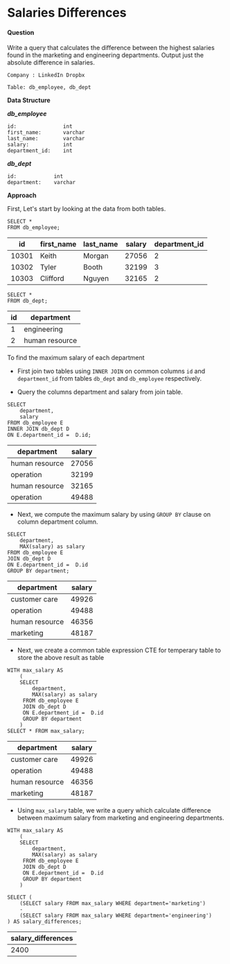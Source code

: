 # Salaries Differences

#### Question

Write a query that calculates the difference between the highest salaries found in the marketing and engineering departments. Output just the absolute difference in salaries.

`Company : LinkedIn Dropbx`

`Table: db_employee, db_dept`

**Data Structure**

***db_employee***

```
id:               int
first_name:       varchar
last_name:        varchar
salary:           int
department_id:    int
```

***db_dept***

```
id:            int
department:    varchar
```

**Approach**

First, Let's start by looking at the data from both tables. 

```
SELECT *
FROM db_employee;
```

| id    | first_name | last_name | salary | department_id |
| ----- | ---------- | --------- | ------ | ------------- |
| 10301 | Keith      | Morgan    | 27056  | 2             |
| 10302 | Tyler      | Booth     | 32199  | 3             |
| 10303 | Clifford   | Nguyen    | 32165  | 2             |

```
SELECT *
FROM db_dept;
```

| id  | department     |
| --- | -------------- |
| 1   | engineering    |
| 2   | human resource |

To find the maximum salary of each department

- First join two tables using `INNER JOIN` on common columns `id` and `department_id` from tables `db_dept` and `db_employee` respectively.

- Query the columns department and salary from join table.

```
SELECT 
    department,
    salary
FROM db_employee E
INNER JOIN db_dept D
ON E.department_id =  D.id;
```

| department     | salary |
| -------------- | ------ |
| human resource | 27056  |
| operation      | 32199  |
| human resource | 32165  |
| operation      | 49488  |

- Next, we compute the maximum salary by using `GROUP BY` clause on column department column.

```
SELECT 
    department,
    MAX(salary) as salary
FROM db_employee E
JOIN db_dept D
ON E.department_id =  D.id
GROUP BY department;
```

| department     | salary |
| -------------- | ------ |
| customer care  | 49926  |
| operation      | 49488  |
| human resource | 46356  |
| marketing      | 48187  |

- Next, we create a common table expression CTE for temperary table to store the above result as table

```
WITH max_salary AS
    (
    SELECT 
        department,
        MAX(salary) as salary
     FROM db_employee E
     JOIN db_dept D
     ON E.department_id =  D.id
     GROUP BY department
    )
SELECT * FROM max_salary;
```

| department     | salary |
| -------------- | ------ |
| customer care  | 49926  |
| operation      | 49488  |
| human resource | 46356  |
| marketing      | 48187  |

- Using `max_salary` table, we write a query which calculate difference between maximum salary from marketing and engineering departments.

```
WITH max_salary AS
    (
    SELECT 
        department,
        MAX(salary) as salary
     FROM db_employee E
     JOIN db_dept D
     ON E.department_id =  D.id
     GROUP BY department
    )

SELECT (
    (SELECT salary FROM max_salary WHERE department='marketing') 
    -
    (SELECT salary FROM max_salary WHERE department='engineering')
) AS salary_differences;
```

| salary_differences |
| ------------------ |
| 2400               |
